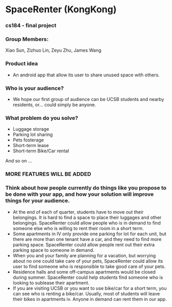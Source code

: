 # SpaceRenter (KongKong)
### cs184 - final project
### Group Members:
Xiao Sun, Zizhuo Lin, Zeyu Zhu, James Wang

### Product idea
* An android app that allow its user to share unused space with others. 

### Who is your audience?
* We hope our first group of audience can be UCSB students and nearby residents, or… could simply be anyone. 

### What problem do you solve?
* Luggage storage
* Parking lot sharing
* Pets fosterage
* Short-term lease
* Short-term Bike/Car rental

And so on … 

### MORE FEATURES WILL BE ADDED

### Think about how people currently do things like you propose to be done with your app, and how your solution will improve things for your audience.
* At the end of each of quarter, students have to move out their belongings. It is hard to find a space to place their luggages and other belongings. SpaceRenter could allow people who is in demand to find someone else who is willing to rent their room in a short term.
* Some apartments in IV only provide one parking for lot for each unit, but there are more than one tenant have a car, and they need to find more parking space. SpaceRenter could allow people rent out their extra parking space to someone in demand.
* When you and your family are planning for a vacation, but worrying about no one could take care of your pets, SpaceRenter could allow its user to find someone who is responsible to take good care of your pets.
* Residence halls and some off-campus apartments would be closed during  summer. SpaceRenter could help students find someone who is looking to sublease their apartment. 
* If you are visiting UCSB or you want to use bike/car for a short term, you can see who is renting a bike/car. Usually, most of students will leave their bikes in apartments iv. Anyone in demand can rent them in our app.
